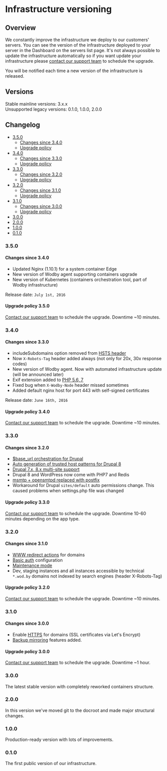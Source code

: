 # Infrastructure versioning

## Overview

We constantly improve the infrastructure we deploy to our customers' servers. You can see the version of the infrastructure deployed to your server in the Dashboard on the servers list page. It's not always possible to update the infrastructure automatically so if you want update your infrastructure please [contact our support team](../product/support.md) to schedule the upgrade. 

You will be notified each time a new version of the infrastructure is released.

## Versions

Stable mainline versions: 3.x.x<br />
Unsupported legacy versions: 0.1.0, 1.0.0, 2.0.0
 
## Changelog

* [3.5.0](#350)
    * [Changes since 3.4.0](#changes-since-340)
    * [Upgrade policy](#upgrade-policy-350)
* [3.4.0](#340)
    * [Changes since 3.3.0](#changes-since-330)
    * [Upgrade policy](#upgrade-policy-340)
* [3.3.0](#330)
    * [Changes since 3.2.0](#changes-since-320)
    * [Upgrade policy](#upgrade-policy-330) 
* [3.2.0](#320)
    * [Changes since 3.1.0](#changes-since-310)
    * [Upgrade policy](#upgrade-policy-320)
* [3.1.0](#310)
    * [Changes since 3.0.0](#changes-since-300)
    * [Upgrade policy](#upgrade-policy-310)
* [3.0.0](#300)
* [2.0.0](#200)
* [1.0.0](#100)
* [0.1.0](#010)

### 3.5.0

#### Changes since 3.4.0

* Updated Nginx (1.10.1) for a system container Edge  
* New version of Wodby agent supporting containers upgrade
* New version of Kubernetes (containers orchestration tool, part of Wodby infrastructure)

Release date: `July 1st, 2016`

#### Upgrade policy 3.5.0

[Contact our support team](../product/support.md) to schedule the upgrade. Downtime ~10 minutes.

### 3.4.0

#### Changes since 3.3.0

* includeSubdomains option removed from [HSTS header](hsts.md)
* Now `X-Robots-Tag` header added always (not only for 20x, 30x response codes)
* New version of Wodby agent. Now with automated infrastructure update (will be announced later)
* Exif extension added to [PHP 5.6, 7](containers/nginx-php/php.md)
* Fixed bug when `X-Wodby-Node` header missed sometimes
* Added default nginx host for port 443 with self-signed certificates 

Release date: `June 16th, 2016`

#### Upgrade policy 3.4.0

[Contact our support team](../product/support.md) to schedule the upgrade. Downtime ~10 minutes.

### 3.3.0

#### Changes since 3.2.0

* <a href="../apps/drupal/settings.html#base-url">$base_url orchestration for Drupal</a>
* <a href="../apps/drupal/settings.html#trusted-hosts-patterns">Auto generation of trusted host patterns for Drupal 8</a>
* [Drupal 7.x, 8.x multi-site support](../apps/drupal/multi-site.md)
* Drupal 8 and WordPress now come with PHP7 and Redis
* [msmtp + opensmtpd replaced with postfix](mta.md)
* Workaround for Drupal `sites/default` auto permissions change. This caused problems when settings.php file was changed

#### Upgrade policy 3.3.0

[Contact our support team](../product/support.md) to schedule the upgrade. Downtime 10-60 minutes depending on the app type.

### 3.2.0

#### Changes since 3.1.0

* <a href="../apps/domains.html#www-redirects">WWW redirect actions</a> for domains
* <a href="../apps/domains.html#basic-auth">Basic auth</a> configuration
* [Maintenance mode](../apps/maintenance-mode.md)
* Dev, staging instances and all instances accessible by technical `*.wod.by` domains not indexed by search engines (header X-Robots-Tag)  

#### Upgrade policy 3.2.0

[Contact our support team](../product/support.md) to schedule the upgrade. Downtime ~10 minutes.

### 3.1.0

#### Changes since 3.0.0

* Enable <a href="../apps/domains.html#https-ssl-via-lets-encrypt">HTTPS</a> for domains (SSL certificates via Let's Encrypt) 
* <a href="../apps/backups.html#mirroring">Backup mirroring</a> features added.

#### Upgrade policy 3.0.0

[Contact our support team](../product/support.md) to schedule the upgrade. Downtime ~1 hour.

### 3.0.0

The latest stable version with completely reworked containers structure.

### 2.0.0

In this version we've moved git to the docroot and made major structural changes.

### 1.0.0

Production-ready version with lots of improvements.

### 0.1.0

The first public version of our infrastructure.
